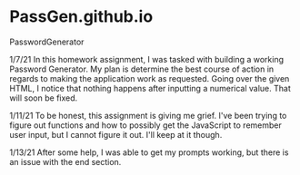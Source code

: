# PassGen.github.io

PasswordGenerator

1/7/21
In this homework assignment, I was tasked with building a working Password Generator. My plan is determine the best course of action in regards to making the application work as requested. Going over the given HTML, I notice that nothing happens after inputting a numerical value. That will soon be fixed.

1/11/21
To be honest, this assignment is giving me grief. I've been trying to figure out functions and how to possibly get the JavaScript to remember user input, but I cannot figure it out. I'll keep at it though.

1/13/21
After some help, I was able to get my prompts working, but there is an issue with the end section.
